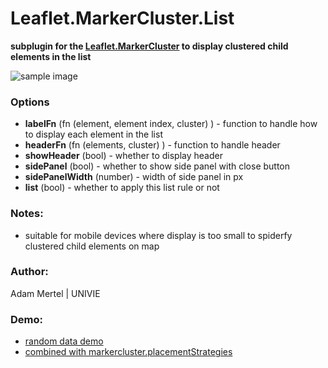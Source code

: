 # Leaflet.MarkerCluster.List
**subplugin for the [Leaflet.MarkerCluster](https://github.com/Leaflet/Leaflet.markercluster) to display clustered child elements in the list**

![sample image](https://https://raw.githubusercontent.com/adammertel/Leaflet.MarkerCluster.List/master/assets/img1.png "sample image")

### Options
 * **labelFn** (fn (element, element index, cluster) ) - function to handle how to display each element in the list
 * **headerFn** (fn (elements, cluster) ) - function to handle header
 * **showHeader** (bool) - whether to display header
 * **sidePanel** (bool) - whether to show side panel with close button
 * **sidePanelWidth** (number) - width of side panel in px 
 * **list** (bool) - whether to apply this list rule or not 


### Notes:
 - suitable for mobile devices where display is too small to spiderfy clustered child elements on map


### Author:
 Adam Mertel | UNIVIE


### Demo:
 * [random data demo](https://adammertel.github.io/Leaflet.MarkerCluster.List/demo/demo1.html)
 * [combined with markercluster.placementStrategies](https://adammertel.github.io/Leaflet.MarkerCluster.List/demo/demo2.html)
